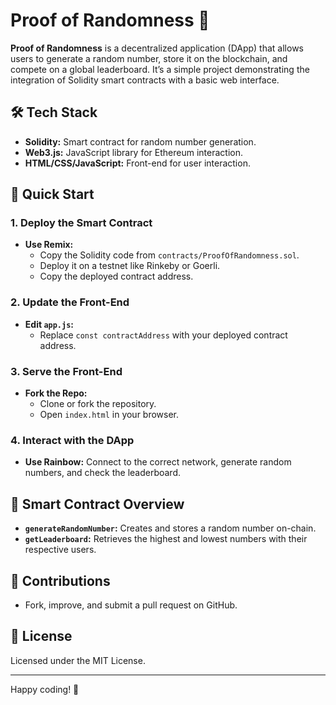 # Proof of Randomness 🧬

**Proof of Randomness** is a decentralized application (DApp) that allows users to generate a random number, store it on the blockchain, and compete on a global leaderboard. It’s a simple project demonstrating the integration of Solidity smart contracts with a basic web interface.

## 🛠️ Tech Stack

- **Solidity:** Smart contract for random number generation.
- **Web3.js:** JavaScript library for Ethereum interaction.
- **HTML/CSS/JavaScript:** Front-end for user interaction.

## 🚀 Quick Start

### 1. Deploy the Smart Contract

- **Use Remix:** 
  - Copy the Solidity code from `contracts/ProofOfRandomness.sol`.
  - Deploy it on a testnet like Rinkeby or Goerli.
  - Copy the deployed contract address.

### 2. Update the Front-End

- **Edit `app.js`:** 
  - Replace `const contractAddress` with your deployed contract address.

### 3. Serve the Front-End

- **Fork the Repo:**
  - Clone or fork the repository.
  - Open `index.html` in your browser.

### 4. Interact with the DApp

- **Use Rainbow:** Connect to the correct network, generate random numbers, and check the leaderboard.

## 📜 Smart Contract Overview

- **`generateRandomNumber`:** Creates and stores a random number on-chain.
- **`getLeaderboard`:** Retrieves the highest and lowest numbers with their respective users.

## 🌟 Contributions

- Fork, improve, and submit a pull request on GitHub.

## 📝 License

Licensed under the MIT License.

---

Happy coding! 🎉
